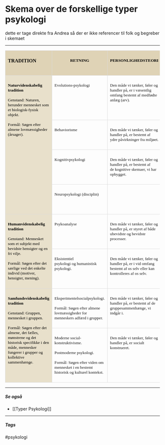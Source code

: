 # Skema over de forskellige typer psykologi

dette er tage direkte fra Andrea så der er ikke referencer til folk og begreber i skemaet

---

<table class=MsoNormalTable border=0 cellspacing=0 cellpadding=0
 style='border-collapse:collapse;mso-yfti-tbllook:1184'>
 <thead>
  <tr style='mso-yfti-irow:0;mso-yfti-firstrow:yes'>
   <td valign=top style='border:solid #DBDBDB 1.0pt;mso-border-alt:solid #DBDBDB .75pt;
   background:#DFD3B6;padding:6.0pt 6.0pt 6.0pt 6.0pt'>
   <p class=MsoNormal><b><span style='font-size:12.0pt;font-family:"Times New Roman",serif;
   mso-fareast-font-family:"Times New Roman";color:black;mso-fareast-language:DA'>TRADITION<o:p></o:p></span></b></p>
   </td>
   <td valign=top style='border:solid #DBDBDB 1.0pt;border-left:none;
   mso-border-left-alt:solid #DBDBDB .75pt;mso-border-alt:solid #DBDBDB .75pt;
   background:#DFD3B6;padding:6.0pt 6.0pt 6.0pt 6.0pt'>
   <p class=MsoNormal align=center style='text-align:center'><b><span
   style='font-size:10.0pt;font-family:"Times New Roman",serif;mso-fareast-font-family:
   "Times New Roman";color:black;mso-color-alt:windowtext;mso-fareast-language:
   DA'>RETNING</span></b><b><span style='font-size:10.0pt;font-family:"Times New Roman",serif;
   mso-fareast-font-family:"Times New Roman";mso-fareast-language:DA'><o:p></o:p></span></b></p>
   </td>
   <td valign=top style='border:solid #DBDBDB 1.0pt;border-left:none;
   mso-border-left-alt:solid #DBDBDB .75pt;mso-border-alt:solid #DBDBDB .75pt;
   background:#DFD3B6;padding:6.0pt 6.0pt 6.0pt 6.0pt'>
   <p class=MsoNormal align=center style='text-align:center'><b><span
   style='font-size:10.0pt;font-family:"Times New Roman",serif;mso-fareast-font-family:
   "Times New Roman";color:black;mso-color-alt:windowtext;mso-fareast-language:
   DA'>PERSONLIGHEDSTEORI</span></b><b><span style='font-size:10.0pt;
   font-family:"Times New Roman",serif;mso-fareast-font-family:"Times New Roman";
   mso-fareast-language:DA'><o:p></o:p></span></b></p>
   </td>
   <td valign=top style='border:solid #DBDBDB 1.0pt;border-left:none;
   mso-border-left-alt:solid #DBDBDB .75pt;mso-border-alt:solid #DBDBDB .75pt;
   background:#DFD3B6;padding:6.0pt 6.0pt 6.0pt 6.0pt'>
   <p class=MsoNormal align=center style='text-align:center'><b><span
   style='font-size:10.0pt;font-family:"Times New Roman",serif;mso-fareast-font-family:
   "Times New Roman";color:black;mso-color-alt:windowtext;mso-fareast-language:
   DA'>FOKUS</span></b><b><span style='font-size:10.0pt;font-family:"Times New Roman",serif;
   mso-fareast-font-family:"Times New Roman";mso-fareast-language:DA'><o:p></o:p></span></b></p>
   </td>
   <td valign=top style='border:solid #DBDBDB 1.0pt;border-left:none;
   mso-border-left-alt:solid #DBDBDB .75pt;mso-border-alt:solid #DBDBDB .75pt;
   background:#DFD3B6;padding:6.0pt 6.0pt 6.0pt 6.0pt'>
   <p class=MsoNormal align=center style='text-align:center'><b><span
   style='font-size:10.0pt;font-family:"Times New Roman",serif;mso-fareast-font-family:
   "Times New Roman";color:black;mso-color-alt:windowtext;mso-fareast-language:
   DA'>REPRÆSEN-TANTER</span></b><b><span style='font-size:10.0pt;font-family:
   "Times New Roman",serif;mso-fareast-font-family:"Times New Roman";
   mso-fareast-language:DA'><o:p></o:p></span></b></p>
   </td>
  </tr>
 </thead>
 <tr style='mso-yfti-irow:1'>
  <td rowspan=4 valign=top style='border:solid #DBDBDB 1.0pt;border-top:none;
  mso-border-top-alt:solid #DBDBDB .75pt;mso-border-alt:solid #DBDBDB .75pt;
  background:#E8E0CB;padding:6.0pt 6.0pt 6.0pt 6.0pt'>
  <p class=MsoNormal><b><span style='font-size:10.0pt;font-family:"Times New Roman",serif;
  mso-fareast-font-family:"Times New Roman";color:black;mso-color-alt:windowtext;
  mso-fareast-language:DA'>Naturvidenskabelig tradition</span></b><span
  style='font-size:10.0pt;font-family:"Times New Roman",serif;mso-fareast-font-family:
  "Times New Roman";mso-fareast-language:DA'><o:p></o:p></span></p>
  <p class=MsoNormal style='margin-top:6.0pt'><span style='font-size:10.0pt;
  font-family:"Times New Roman",serif;mso-fareast-font-family:"Times New Roman";
  color:black;mso-color-alt:windowtext;mso-fareast-language:DA'>Genstand:<b>&nbsp;</b>Naturen,
  herunder mennesket som et biologisk-fysisk objekt.</span><span
  style='font-size:10.0pt;font-family:"Times New Roman",serif;mso-fareast-font-family:
  "Times New Roman";mso-fareast-language:DA'><o:p></o:p></span></p>
  <p class=MsoNormal style='margin-top:6.0pt'><span style='font-size:10.0pt;
  font-family:"Times New Roman",serif;mso-fareast-font-family:"Times New Roman";
  color:black;mso-color-alt:windowtext;mso-fareast-language:DA'>Formål:<b>&nbsp;</b>Søgen
  efter almene lovmæssigheder (årsager).</span><span style='font-size:10.0pt;
  font-family:"Times New Roman",serif;mso-fareast-font-family:"Times New Roman";
  mso-fareast-language:DA'><o:p></o:p></span></p>
  </td>
  <td valign=top style='border-top:none;border-left:none;border-bottom:solid #DBDBDB 1.0pt;
  border-right:solid #DBDBDB 1.0pt;mso-border-top-alt:solid #DBDBDB .75pt;
  mso-border-left-alt:solid #DBDBDB .75pt;mso-border-alt:solid #DBDBDB .75pt;
  padding:6.0pt 6.0pt 6.0pt 6.0pt'>
  <p class=MsoNormal><span style='font-size:10.0pt;font-family:"Times New Roman",serif;
  mso-fareast-font-family:"Times New Roman";mso-fareast-language:DA'>Evolutions-psykologi<o:p></o:p></span></p>
  </td>
  <td valign=top style='border-top:none;border-left:none;border-bottom:solid #DBDBDB 1.0pt;
  border-right:solid #DBDBDB 1.0pt;mso-border-top-alt:solid #DBDBDB .75pt;
  mso-border-left-alt:solid #DBDBDB .75pt;mso-border-alt:solid #DBDBDB .75pt;
  padding:6.0pt 6.0pt 6.0pt 6.0pt'>
  <p class=MsoNormal><span style='font-size:10.0pt;font-family:"Times New Roman",serif;
  mso-fareast-font-family:"Times New Roman";mso-fareast-language:DA'>Den måde
  vi tænker, føler og handler på, er i væsentlig omfang bestemt af medfødte
  anlæg (arv).<o:p></o:p></span></p>
  </td>
  <td valign=top style='border-top:none;border-left:none;border-bottom:solid #DBDBDB 1.0pt;
  border-right:solid #DBDBDB 1.0pt;mso-border-top-alt:solid #DBDBDB .75pt;
  mso-border-left-alt:solid #DBDBDB .75pt;mso-border-alt:solid #DBDBDB .75pt;
  padding:6.0pt 6.0pt 6.0pt 6.0pt'>
  <p class=MsoNormal><span style='font-size:10.0pt;font-family:"Times New Roman",serif;
  mso-fareast-font-family:"Times New Roman";mso-fareast-language:DA'>Fokus på
  gener, instinkter og medfødte psykologiske mekanismer.<o:p></o:p></span></p>
  </td>
  <td valign=top style='border-top:none;border-left:none;border-bottom:solid #DBDBDB 1.0pt;
  border-right:solid #DBDBDB 1.0pt;mso-border-top-alt:solid #DBDBDB .75pt;
  mso-border-left-alt:solid #DBDBDB .75pt;mso-border-alt:solid #DBDBDB .75pt;
  padding:6.0pt 6.0pt 6.0pt 6.0pt'>
  <p class=MsoNormal><span style='font-size:10.0pt;font-family:"Times New Roman",serif;
  mso-fareast-font-family:"Times New Roman";mso-fareast-language:DA'>Darwin,
  Lorenz,&nbsp;Bowlby, Buss, Leda Cosmides, John Tooby, Steven Pinker<o:p></o:p></span></p>
  </td>
 </tr>
 <tr style='mso-yfti-irow:2'>
  <td valign=top style='border-top:none;border-left:none;border-bottom:solid #DBDBDB 1.0pt;
  border-right:solid #DBDBDB 1.0pt;mso-border-top-alt:solid #DBDBDB .75pt;
  mso-border-left-alt:solid #DBDBDB .75pt;mso-border-alt:solid #DBDBDB .75pt;
  padding:6.0pt 6.0pt 6.0pt 6.0pt'>
  <p class=MsoNormal><span style='font-size:10.0pt;font-family:"Times New Roman",serif;
  mso-fareast-font-family:"Times New Roman";mso-fareast-language:DA'>Behaviorisme<o:p></o:p></span></p>
  </td>
  <td valign=top style='border-top:none;border-left:none;border-bottom:solid #DBDBDB 1.0pt;
  border-right:solid #DBDBDB 1.0pt;mso-border-top-alt:solid #DBDBDB .75pt;
  mso-border-left-alt:solid #DBDBDB .75pt;mso-border-alt:solid #DBDBDB .75pt;
  padding:6.0pt 6.0pt 6.0pt 6.0pt'>
  <p class=MsoNormal><span style='font-size:10.0pt;font-family:"Times New Roman",serif;
  mso-fareast-font-family:"Times New Roman";mso-fareast-language:DA'>Den måde
  vi tænker, føler og handler på, er bestemt af ydre påvirkninger fra miljøet.<o:p></o:p></span></p>
  </td>
  <td valign=top style='border-top:none;border-left:none;border-bottom:solid #DBDBDB 1.0pt;
  border-right:solid #DBDBDB 1.0pt;mso-border-top-alt:solid #DBDBDB .75pt;
  mso-border-left-alt:solid #DBDBDB .75pt;mso-border-alt:solid #DBDBDB .75pt;
  padding:6.0pt 6.0pt 6.0pt 6.0pt'>
  <p class=MsoNormal><span style='font-size:10.0pt;font-family:"Times New Roman",serif;
  mso-fareast-font-family:"Times New Roman";mso-fareast-language:DA'>Fokus
  på&nbsp;indlæring&nbsp;og betingninger.<o:p></o:p></span></p>
  </td>
  <td valign=top style='border-top:none;border-left:none;border-bottom:solid #DBDBDB 1.0pt;
  border-right:solid #DBDBDB 1.0pt;mso-border-top-alt:solid #DBDBDB .75pt;
  mso-border-left-alt:solid #DBDBDB .75pt;mso-border-alt:solid #DBDBDB .75pt;
  padding:6.0pt 6.0pt 6.0pt 6.0pt'>
  <p class=MsoNormal><span style='font-size:10.0pt;font-family:"Times New Roman",serif;
  mso-fareast-font-family:"Times New Roman";mso-fareast-language:DA'>Watson,&nbsp;Skinner,
  Bandura<o:p></o:p></span></p>
  </td>
 </tr>
 <tr style='mso-yfti-irow:3'>
  <td valign=top style='border-top:none;border-left:none;border-bottom:solid #DBDBDB 1.0pt;
  border-right:solid #DBDBDB 1.0pt;mso-border-top-alt:solid #DBDBDB .75pt;
  mso-border-left-alt:solid #DBDBDB .75pt;mso-border-alt:solid #DBDBDB .75pt;
  padding:6.0pt 6.0pt 6.0pt 6.0pt'>
  <p class=MsoNormal><span style='font-size:10.0pt;font-family:"Times New Roman",serif;
  mso-fareast-font-family:"Times New Roman";mso-fareast-language:DA'>Kognitivpsykologi<o:p></o:p></span></p>
  </td>
  <td valign=top style='border-top:none;border-left:none;border-bottom:solid #DBDBDB 1.0pt;
  border-right:solid #DBDBDB 1.0pt;mso-border-top-alt:solid #DBDBDB .75pt;
  mso-border-left-alt:solid #DBDBDB .75pt;mso-border-alt:solid #DBDBDB .75pt;
  padding:6.0pt 6.0pt 6.0pt 6.0pt'>
  <p class=MsoNormal><span style='font-size:10.0pt;font-family:"Times New Roman",serif;
  mso-fareast-font-family:"Times New Roman";mso-fareast-language:DA'>Den måde
  vi tænker, føler og handler på, er bestemt af de&nbsp;kognitive skemaer, vi
  har opbygget.<o:p></o:p></span></p>
  </td>
  <td valign=top style='border-top:none;border-left:none;border-bottom:solid #DBDBDB 1.0pt;
  border-right:solid #DBDBDB 1.0pt;mso-border-top-alt:solid #DBDBDB .75pt;
  mso-border-left-alt:solid #DBDBDB .75pt;mso-border-alt:solid #DBDBDB .75pt;
  padding:6.0pt 6.0pt 6.0pt 6.0pt'>
  <p class=MsoNormal><span style='font-size:10.0pt;font-family:"Times New Roman",serif;
  mso-fareast-font-family:"Times New Roman";mso-fareast-language:DA'>Fokus
  på&nbsp;perception, hukommelse, tænkning og sprog.<o:p></o:p></span></p>
  </td>
  <td valign=top style='border-top:none;border-left:none;border-bottom:solid #DBDBDB 1.0pt;
  border-right:solid #DBDBDB 1.0pt;mso-border-top-alt:solid #DBDBDB .75pt;
  mso-border-left-alt:solid #DBDBDB .75pt;mso-border-alt:solid #DBDBDB .75pt;
  padding:6.0pt 6.0pt 6.0pt 6.0pt'>
  <p class=MsoNormal><span style='font-size:10.0pt;font-family:"Times New Roman",serif;
  mso-fareast-font-family:"Times New Roman";mso-fareast-language:DA'>Ebbinghaus,
  Bartlett, Wertheimer,&nbsp;Piaget<o:p></o:p></span></p>
  </td>
 </tr>
 <tr style='mso-yfti-irow:4'>
  <td valign=top style='border-top:none;border-left:none;border-bottom:solid #DBDBDB 1.0pt;
  border-right:solid #DBDBDB 1.0pt;mso-border-top-alt:solid #DBDBDB .75pt;
  mso-border-left-alt:solid #DBDBDB .75pt;mso-border-alt:solid #DBDBDB .75pt;
  padding:6.0pt 6.0pt 6.0pt 6.0pt'>
  <p class=MsoNormal><span style='font-size:10.0pt;font-family:"Times New Roman",serif;
  mso-fareast-font-family:"Times New Roman";mso-fareast-language:DA'>Neuropsykologi
  (disciplin)<o:p></o:p></span></p>
  </td>
  <td valign=top style='border-top:none;border-left:none;border-bottom:solid #DBDBDB 1.0pt;
  border-right:solid #DBDBDB 1.0pt;mso-border-top-alt:solid #DBDBDB .75pt;
  mso-border-left-alt:solid #DBDBDB .75pt;mso-border-alt:solid #DBDBDB .75pt;
  padding:6.0pt 6.0pt 6.0pt 6.0pt'></td>
  <td valign=top style='border-top:none;border-left:none;border-bottom:solid #DBDBDB 1.0pt;
  border-right:solid #DBDBDB 1.0pt;mso-border-top-alt:solid #DBDBDB .75pt;
  mso-border-left-alt:solid #DBDBDB .75pt;mso-border-alt:solid #DBDBDB .75pt;
  padding:6.0pt 6.0pt 6.0pt 6.0pt'>
  <p class=MsoNormal><span style='font-size:10.0pt;font-family:"Times New Roman",serif;
  mso-fareast-font-family:"Times New Roman";mso-fareast-language:DA'>Fokus
  på&nbsp;neuroner, synapser, hjernecentre og neurotransmittere<o:p></o:p></span></p>
  </td>
  <td valign=top style='border-top:none;border-left:none;border-bottom:solid #DBDBDB 1.0pt;
  border-right:solid #DBDBDB 1.0pt;mso-border-top-alt:solid #DBDBDB .75pt;
  mso-border-left-alt:solid #DBDBDB .75pt;mso-border-alt:solid #DBDBDB .75pt;
  padding:6.0pt 6.0pt 6.0pt 6.0pt'>
  <p class=MsoNormal><span style='font-size:10.0pt;font-family:"Times New Roman",serif;
  mso-fareast-font-family:"Times New Roman";mso-fareast-language:DA'>Broca,
  Hebb, MacLean,LeDoux, Damasio<o:p></o:p></span></p>
  </td>
 </tr>
 <tr style='mso-yfti-irow:5'>
  <td rowspan=2 valign=top style='border:solid #DBDBDB 1.0pt;border-top:none;
  mso-border-top-alt:solid #DBDBDB .75pt;mso-border-alt:solid #DBDBDB .75pt;
  background:#E8E0CB;padding:6.0pt 6.0pt 6.0pt 6.0pt'>
  <p class=MsoNormal><b><span style='font-size:10.0pt;font-family:"Times New Roman",serif;
  mso-fareast-font-family:"Times New Roman";color:black;mso-color-alt:windowtext;
  mso-fareast-language:DA'>Humanvidenskabelig tradition</span></b><span
  style='font-size:10.0pt;font-family:"Times New Roman",serif;mso-fareast-font-family:
  "Times New Roman";mso-fareast-language:DA'><o:p></o:p></span></p>
  <p class=MsoNormal style='margin-top:6.0pt'><span style='font-size:10.0pt;
  font-family:"Times New Roman",serif;mso-fareast-font-family:"Times New Roman";
  color:black;mso-color-alt:windowtext;mso-fareast-language:DA'>Genstand:<b>&nbsp;</b>Mennesket
  som et subjekt med bevidste hensigter og en fri&nbsp;vilje.</span><span
  style='font-size:10.0pt;font-family:"Times New Roman",serif;mso-fareast-font-family:
  "Times New Roman";mso-fareast-language:DA'><o:p></o:p></span></p>
  <p class=MsoNormal style='margin-top:6.0pt'><span style='font-size:10.0pt;
  font-family:"Times New Roman",serif;mso-fareast-font-family:"Times New Roman";
  color:black;mso-color-alt:windowtext;mso-fareast-language:DA'>Formål:<b>&nbsp;</b>Søgen
  efter det særlige ved det enkelte individ (motiver, hensigter, mening).</span><span
  style='font-size:10.0pt;font-family:"Times New Roman",serif;mso-fareast-font-family:
  "Times New Roman";mso-fareast-language:DA'><o:p></o:p></span></p>
  </td>
  <td valign=top style='border-top:none;border-left:none;border-bottom:solid #DBDBDB 1.0pt;
  border-right:solid #DBDBDB 1.0pt;mso-border-top-alt:solid #DBDBDB .75pt;
  mso-border-left-alt:solid #DBDBDB .75pt;mso-border-alt:solid #DBDBDB .75pt;
  padding:6.0pt 6.0pt 6.0pt 6.0pt'>
  <p class=MsoNormal><span style='font-size:10.0pt;font-family:"Times New Roman",serif;
  mso-fareast-font-family:"Times New Roman";mso-fareast-language:DA'>Psykoanalyse<o:p></o:p></span></p>
  </td>
  <td valign=top style='border-top:none;border-left:none;border-bottom:solid #DBDBDB 1.0pt;
  border-right:solid #DBDBDB 1.0pt;mso-border-top-alt:solid #DBDBDB .75pt;
  mso-border-left-alt:solid #DBDBDB .75pt;mso-border-alt:solid #DBDBDB .75pt;
  padding:6.0pt 6.0pt 6.0pt 6.0pt'>
  <p class=MsoNormal><span style='font-size:10.0pt;font-family:"Times New Roman",serif;
  mso-fareast-font-family:"Times New Roman";mso-fareast-language:DA'>Den måde
  vi tænker, føler og handler på, er styret af både ubevidste og bevidste
  processer.<o:p></o:p></span></p>
  </td>
  <td valign=top style='border-top:none;border-left:none;border-bottom:solid #DBDBDB 1.0pt;
  border-right:solid #DBDBDB 1.0pt;mso-border-top-alt:solid #DBDBDB .75pt;
  mso-border-left-alt:solid #DBDBDB .75pt;mso-border-alt:solid #DBDBDB .75pt;
  padding:6.0pt 6.0pt 6.0pt 6.0pt'>
  <p class=MsoNormal><span style='font-size:10.0pt;font-family:"Times New Roman",serif;
  mso-fareast-font-family:"Times New Roman";mso-fareast-language:DA'>Fokus
  på&nbsp;drifter,&nbsp;fortrængningerog psykiske konflikter.<o:p></o:p></span></p>
  </td>
  <td valign=top style='border-top:none;border-left:none;border-bottom:solid #DBDBDB 1.0pt;
  border-right:solid #DBDBDB 1.0pt;mso-border-top-alt:solid #DBDBDB .75pt;
  mso-border-left-alt:solid #DBDBDB .75pt;mso-border-alt:solid #DBDBDB .75pt;
  padding:6.0pt 6.0pt 6.0pt 6.0pt'>
  <p class=MsoNormal><span style='font-size:10.0pt;font-family:"Times New Roman",serif;
  mso-fareast-font-family:"Times New Roman";mso-fareast-language:DA'>Freud,
  Erikson,&nbsp;Mahler, Bowlby, Stern<o:p></o:p></span></p>
  </td>
 </tr>
 <tr style='mso-yfti-irow:6'>
  <td valign=top style='border-top:none;border-left:none;border-bottom:solid #DBDBDB 1.0pt;
  border-right:solid #DBDBDB 1.0pt;mso-border-top-alt:solid #DBDBDB .75pt;
  mso-border-left-alt:solid #DBDBDB .75pt;mso-border-alt:solid #DBDBDB .75pt;
  padding:6.0pt 6.0pt 6.0pt 6.0pt'>
  <p class=MsoNormal><span style='font-size:10.0pt;font-family:"Times New Roman",serif;
  mso-fareast-font-family:"Times New Roman";mso-fareast-language:DA'>Eksistentiel
  psykologi&nbsp;og&nbsp;humanistisk psykologi.<o:p></o:p></span></p>
  </td>
  <td valign=top style='border-top:none;border-left:none;border-bottom:solid #DBDBDB 1.0pt;
  border-right:solid #DBDBDB 1.0pt;mso-border-top-alt:solid #DBDBDB .75pt;
  mso-border-left-alt:solid #DBDBDB .75pt;mso-border-alt:solid #DBDBDB .75pt;
  padding:6.0pt 6.0pt 6.0pt 6.0pt'>
  <p class=MsoNormal><span style='font-size:10.0pt;font-family:"Times New Roman",serif;
  mso-fareast-font-family:"Times New Roman";mso-fareast-language:DA'>Den måde
  vi tænker, føler og handler på, er i vid omfang bestemt af os selv eller kan
  kontrolleres af os selv.<o:p></o:p></span></p>
  </td>
  <td valign=top style='border-top:none;border-left:none;border-bottom:solid #DBDBDB 1.0pt;
  border-right:solid #DBDBDB 1.0pt;mso-border-top-alt:solid #DBDBDB .75pt;
  mso-border-left-alt:solid #DBDBDB .75pt;mso-border-alt:solid #DBDBDB .75pt;
  padding:6.0pt 6.0pt 6.0pt 6.0pt'>
  <p class=MsoNormal><span style='font-size:10.0pt;font-family:"Times New Roman",serif;
  mso-fareast-font-family:"Times New Roman";mso-fareast-language:DA'>Fokus
  på&nbsp;bevidsthed,&nbsp;frihed, valg og ansvar.<o:p></o:p></span></p>
  </td>
  <td valign=top style='border-top:none;border-left:none;border-bottom:solid #DBDBDB 1.0pt;
  border-right:solid #DBDBDB 1.0pt;mso-border-top-alt:solid #DBDBDB .75pt;
  mso-border-left-alt:solid #DBDBDB .75pt;mso-border-alt:solid #DBDBDB .75pt;
  padding:6.0pt 6.0pt 6.0pt 6.0pt'>
  <p class=MsoNormal><span style='font-size:10.0pt;font-family:"Times New Roman",serif;
  mso-fareast-font-family:"Times New Roman";mso-fareast-language:DA'>Kierkegaard,
  Sartre, Frankl,&nbsp;Buber, Maslow, Rogers, May<o:p></o:p></span></p>
  </td>
 </tr>
 <tr style='mso-yfti-irow:7'>
  <td rowspan=2 valign=top style='border:solid #DBDBDB 1.0pt;border-top:none;
  mso-border-top-alt:solid #DBDBDB .75pt;mso-border-alt:solid #DBDBDB .75pt;
  background:#E8E0CB;padding:6.0pt 6.0pt 6.0pt 6.0pt'>
  <p class=MsoNormal><b><span style='font-size:10.0pt;font-family:"Times New Roman",serif;
  mso-fareast-font-family:"Times New Roman";color:black;mso-color-alt:windowtext;
  mso-fareast-language:DA'>Samfundsvidenskabelig tradition</span></b><span
  style='font-size:10.0pt;font-family:"Times New Roman",serif;mso-fareast-font-family:
  "Times New Roman";mso-fareast-language:DA'><o:p></o:p></span></p>
  <p class=MsoNormal style='margin-top:6.0pt'><span style='font-size:10.0pt;
  font-family:"Times New Roman",serif;mso-fareast-font-family:"Times New Roman";
  color:black;mso-color-alt:windowtext;mso-fareast-language:DA'>Genstand:<b>&nbsp;</b>Gruppen,
  mennesket i gruppen.</span><span style='font-size:10.0pt;font-family:"Times New Roman",serif;
  mso-fareast-font-family:"Times New Roman";mso-fareast-language:DA'><o:p></o:p></span></p>
  <p class=MsoNormal style='margin-top:6.0pt'><span style='font-size:10.0pt;
  font-family:"Times New Roman",serif;mso-fareast-font-family:"Times New Roman";
  color:black;mso-color-alt:windowtext;mso-fareast-language:DA'>Formål:<b>&nbsp;</b>Søgen
  efter det almene, det fælles, mønstrene og det historisk specifikke i den
  måde, mennesker fungerer i grupper og kollektive sammenhænge.</span><span
  style='font-size:10.0pt;font-family:"Times New Roman",serif;mso-fareast-font-family:
  "Times New Roman";mso-fareast-language:DA'><o:p></o:p></span></p>
  </td>
  <td valign=top style='border-top:none;border-left:none;border-bottom:solid #DBDBDB 1.0pt;
  border-right:solid #DBDBDB 1.0pt;mso-border-top-alt:solid #DBDBDB .75pt;
  mso-border-left-alt:solid #DBDBDB .75pt;mso-border-alt:solid #DBDBDB .75pt;
  padding:6.0pt 6.0pt 6.0pt 6.0pt'>
  <p class=MsoNormal><span style='font-size:10.0pt;font-family:"Times New Roman",serif;
  mso-fareast-font-family:"Times New Roman";mso-fareast-language:DA'>Eksperimentelsocialpsykologi.<o:p></o:p></span></p>
  <p class=MsoNormal style='margin-top:6.0pt'><span style='font-size:10.0pt;
  font-family:"Times New Roman",serif;mso-fareast-font-family:"Times New Roman";
  mso-fareast-language:DA'>Formål: Søgen efter almene lovmæssigheder for
  menneskers adfærd i grupper.<o:p></o:p></span></p>
  </td>
  <td valign=top style='border-top:none;border-left:none;border-bottom:solid #DBDBDB 1.0pt;
  border-right:solid #DBDBDB 1.0pt;mso-border-top-alt:solid #DBDBDB .75pt;
  mso-border-left-alt:solid #DBDBDB .75pt;mso-border-alt:solid #DBDBDB .75pt;
  padding:6.0pt 6.0pt 6.0pt 6.0pt'>
  <p class=MsoNormal><span style='font-size:10.0pt;font-family:"Times New Roman",serif;
  mso-fareast-font-family:"Times New Roman";mso-fareast-language:DA'>Den måde
  vi tænker, føler og handler på, er bestemt af de gruppesammenhænge, vi indgår
  i.<o:p></o:p></span></p>
  </td>
  <td valign=top style='border-top:none;border-left:none;border-bottom:solid #DBDBDB 1.0pt;
  border-right:solid #DBDBDB 1.0pt;mso-border-top-alt:solid #DBDBDB .75pt;
  mso-border-left-alt:solid #DBDBDB .75pt;mso-border-alt:solid #DBDBDB .75pt;
  padding:6.0pt 6.0pt 6.0pt 6.0pt'>
  <p class=MsoNormal><span style='font-size:10.0pt;font-family:"Times New Roman",serif;
  mso-fareast-font-family:"Times New Roman";mso-fareast-language:DA'>Fokus på
  roller, status, holdninger, magt.<o:p></o:p></span></p>
  </td>
  <td valign=top style='border-top:none;border-left:none;border-bottom:solid #DBDBDB 1.0pt;
  border-right:solid #DBDBDB 1.0pt;mso-border-top-alt:solid #DBDBDB .75pt;
  mso-border-left-alt:solid #DBDBDB .75pt;mso-border-alt:solid #DBDBDB .75pt;
  padding:6.0pt 6.0pt 6.0pt 6.0pt'>
  <p class=MsoNormal><span style='font-size:10.0pt;font-family:"Times New Roman",serif;
  mso-fareast-font-family:"Times New Roman";mso-fareast-language:DA'>Sherif,
  Asch, Milgram, Festinger<o:p></o:p></span></p>
  </td>
 </tr>
 <tr style='mso-yfti-irow:8;mso-yfti-lastrow:yes'>
  <td valign=top style='border-top:none;border-left:none;border-bottom:solid #DBDBDB 1.0pt;
  border-right:solid #DBDBDB 1.0pt;mso-border-top-alt:solid #DBDBDB .75pt;
  mso-border-left-alt:solid #DBDBDB .75pt;mso-border-alt:solid #DBDBDB .75pt;
  padding:6.0pt 6.0pt 6.0pt 6.0pt'>
  <p class=MsoNormal><span style='font-size:10.0pt;font-family:"Times New Roman",serif;
  mso-fareast-font-family:"Times New Roman";mso-fareast-language:DA'>Moderne
  social-konstruktivisme.<o:p></o:p></span></p>
  <p class=MsoNormal style='margin-top:6.0pt'><span style='font-size:10.0pt;
  font-family:"Times New Roman",serif;mso-fareast-font-family:"Times New Roman";
  mso-fareast-language:DA'>Postmoderne psykologi.<o:p></o:p></span></p>
  <p class=MsoNormal style='margin-top:6.0pt'><span style='font-size:10.0pt;
  font-family:"Times New Roman",serif;mso-fareast-font-family:"Times New Roman";
  mso-fareast-language:DA'>Formål: Søgen efter viden om mennesket i en bestemt historisk
  og kulturel&nbsp;kontekst.<o:p></o:p></span></p>
  </td>
  <td valign=top style='border-top:none;border-left:none;border-bottom:solid #DBDBDB 1.0pt;
  border-right:solid #DBDBDB 1.0pt;mso-border-top-alt:solid #DBDBDB .75pt;
  mso-border-left-alt:solid #DBDBDB .75pt;mso-border-alt:solid #DBDBDB .75pt;
  padding:6.0pt 6.0pt 6.0pt 6.0pt'>
  <p class=MsoNormal><span style='font-size:10.0pt;font-family:"Times New Roman",serif;
  mso-fareast-font-family:"Times New Roman";mso-fareast-language:DA'>Den måde
  vi tænker, føler og handler på, er socialt konstrueret.<o:p></o:p></span></p>
  </td>
  <td valign=top style='border-top:none;border-left:none;border-bottom:solid #DBDBDB 1.0pt;
  border-right:solid #DBDBDB 1.0pt;mso-border-top-alt:solid #DBDBDB .75pt;
  mso-border-left-alt:solid #DBDBDB .75pt;mso-border-alt:solid #DBDBDB .75pt;
  padding:6.0pt 6.0pt 6.0pt 6.0pt'>
  <p class=MsoNormal><span style='font-size:10.0pt;font-family:"Times New Roman",serif;
  mso-fareast-font-family:"Times New Roman";mso-fareast-language:DA'>Fokus på
  kultur, historie, sprog og fortælling.<o:p></o:p></span></p>
  </td>
  <td valign=top style='border-top:none;border-left:none;border-bottom:solid #DBDBDB 1.0pt;
  border-right:solid #DBDBDB 1.0pt;mso-border-top-alt:solid #DBDBDB .75pt;
  mso-border-left-alt:solid #DBDBDB .75pt;mso-border-alt:solid #DBDBDB .75pt;
  padding:6.0pt 6.0pt 6.0pt 6.0pt'>
  <p class=MsoNormal><span style='font-size:10.0pt;font-family:"Times New Roman",serif;
  mso-fareast-font-family:"Times New Roman";mso-fareast-language:DA'>Giddens,&nbsp;Bourdieu,
  Dencik, Gergen, Butler<o:p></o:p></span></p>
  </td>
 </tr>
</table>



---
##### Se også
- [[Typer Psykologi]]


---
##### Tags
#psykologi